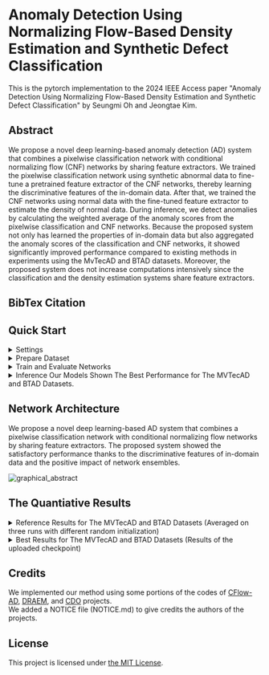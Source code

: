 # Anomaly Detection Using Normalizing Flow-Based Density Estimation and Synthetic Defect Classification
This is the pytorch implementation to the 2024 IEEE Access paper "Anomaly Detection Using Normalizing Flow-Based Density Estimation and Synthetic Defect Classification" by Seungmi Oh and Jeongtae Kim.

## Abstract
We propose a novel deep learning-based anomaly detection (AD) system that combines a pixelwise classification network with conditional normalizing flow (CNF) networks by sharing feature extractors. We trained the pixelwise classification network using synthetic abnormal data to fine-tune a pretrained feature extractor of the CNF networks, thereby learning the discriminative features of the in-domain data. After that, we trained the CNF networks using normal data with the fine-tuned feature extractor to estimate the density of normal data. During inference, we detect anomalies by calculating the weighted average of the anomaly scores from the pixelwise classification and CNF networks. Because the proposed system not only has learned the properties of in-domain data but also aggregated the anomaly scores of the classification and CNF networks, it showed significantly improved performance compared to existing methods in experiments using the MvTecAD and BTAD datasets. Moreover, the proposed system does not increase computations intensively since the classification and the density estimation systems share feature extractors.

## BibTex Citation

## Quick Start
<details>
<summary>
Settings
</summary>
  
- OS: Ubuntu 20.04.1 LTS
- Language: python 3.8.10
- Other dependencies in requirements.txt or Pipfile.lock

      git clone https://github.com/seungmi-oh/AD-CLSCNFs.git
      mv AD-CLSCNFs codes
      cd codes
  
      # create and activate a virtual environment using virtualenv or pipenv
      python3 -m pip install -U -r requirements.txt # virtualenv
      pipenv install Pipfile # pipenv
   
</details>

<details>
<summary>
Prepare Dataset
</summary>
  
- We used [MVTec AD (MVTec Anomaly Detection)](https://www.mvtec.com/company/research/datasets/mvtec-ad/) and [BTAD (Bean-Tech Anomaly Detection)](http://avires.dimi.uniud.it/papers/btad/btad.zip) datasets to train and inference networks for anomaly detection and localization for quality inspection in Industry.
- We also generated synthetic defect data using the [DTD (Describable Textures Dataset)](https://www.robots.ox.ac.uk/~vgg/data/dtd/) to finetune a feature extractor of CNF networks by training the pixel-wise classification network.  
- Using the command below, you can automatically download MVTecAD dataset and DTD dataset at the parent directory of the project directory.
- Also, the command generates and saves a synthetic defect validation dataset at the parent directory of the project directory. 
  
      bash run_scripts/construct_dataset.sh
    
</details>


<details>
<summary>
Train and Evaluate Networks 
</summary>
  
- Train and evaluate our network and CFlow-AD for the MVTecAD and BTAD datasets

      # all categories of the MVTecAD dataset
      bash run_scripts/mvtec/train_eval_total.sh
  
      # all products of the BTAD dataset
      bash run_scripts/btad/train_eval_total.sh
  
      
- Train and evaluate our network and CFlow-AD by selecting class_name (ex. bottle/01)
    
      # the category 'bottle' of the MVTecAD dataset
      bash run_scripts/mvtec/bottle/train_eval_total.sh
  
      # the product '01' of the BTAD dataset
      bash run_scripts/btad/01/train_eval_total.sh

</details>

<details>
<summary>
Inference Our Models Shown The Best Performance for The MVTecAD and BTAD Datasets.
</summary>
  
- Download checkpoints
- We trained every models three times with random initialization to avoid over-estimation by each model. 
- Among three experimental results, we seleced the best results for each category and uploaded the models at [the link](https://www.dropbox.com/scl/fi/wryllmczt0y1syf0a7o9d/best_models.zip?rlkey=hvlrovalojf15goo5vp142mue).
- You can download checkpoints of the models using the command below. 
    
      bash run_scripts/download_best_models.sh
      
- Evaluate the best models of the proposed method and CFlow-AD 

      # all categories of the MVTecAD dataset
      bash run_scripts/mvtec/eval_best_models.sh
  
      # all products of the BTAD dataset
      bash run_scripts/btad/eval_best_models.sh
      
- Evaluate the best models of the proposed method and CFlow-AD by selecting class_name (ex. bottle/01)

      # the category 'bottle' of the MVTecAD dataset
      bash run_scripts/mvtec/bottle/eval_best_model.sh
  
      # the product '01' of the BTAD dataset
      bash run_scripts/btad/01/eval_best_model.sh

</details>


## Network Architecture
We propose a novel deep learning-based AD system that combines a pixelwise classification network with conditional normalizing flow networks by sharing feature extractors. The proposed system showed the satisfactory performance thanks to the discriminative features of in-domain data and the positive impact of network ensembles.

![graphical_abstract](https://github.com/seungmi-oh/AD-CLSCNFs/assets/141846117/49a63ad4-8603-4e30-8946-648ed9d8eb74)

## The Quantiative Results
<details>
<summary>
Reference Results for The MVTecAD and BTAD Datasets (Averaged on three runs with different random initialization)
</summary>
  
- MVTecAD dataset
  
| Category \ Metric | Img AUROC | Pix AUPR  | Pix AUROC | AUPRO     |
|:-----------------:|-----------|-----------|-----------|-----------|
| Bottle            | 99.89     | 88.06     | 99.12     | 96.60     |
| Cable             | 96.09     | 59.66     | 97.33     | 93.38     |
| Capsule           | 98.56     | 58.48     | 99.21     | 95.49     |
| Carpet            | 99.44     | 78.65     | 99.42     | 97.95     |
| Grid              | 99.78     | 53.97     | 99.11     | 96.59     |
| Hazelnut          | 96.55     | 79.25     | 99.21     | 97.92     |
| Leather           | 100.00    | 78.09     | 99.79     | 99.49     |
| Metal Nut         | 98.22     | 84.12     | 97.89     | 95.84     |
| Pill              | 97.70     | 85.35     | 98.93     | 96.90     |
| Screw             | 94.52     | 52.43     | 99.04     | 95.38     |
| Tile              | 99.31     | 93.07     | 99.21     | 96.71     |
| Toothbrush        | 94.07     | 45.87     | 98.45     | 89.67     |
| Transistor        | 98.51     | 62.22     | 95.17     | 89.53     |
| Wood              | 99.68     | 81.06     | 97.54     | 96.33     |
| Zipper            | 99.10     | 81.08     | 99.39     | 97.55     |
| **Average**       | **98.09** | **72.09** | **98.59** | **95.69** |

- BTAD dataset

|  Product   \  Metric | Img AUROC | Pix AUPR |  Pix AUROC |   AUPRO   |
|----------------------|:---------:|:---------:|:---------:|:---------:|
| 01                   |   99.48   |   45.99   |   95.27   |   63.60   |
| 02                   |   88.66   |   66.33   |   96.61   |   57.37   |
| 03                   |   99.78   |   48.97   |   99.49   |   96.99   |
| **Average**          | **95.97** | **53.76** | **97.12** | **72.66** |
  
  
</details>

<details>
<summary>
Best Results for The MVTecAD and BTAD Datasets (Results of the uploaded checkpoint)
</summary>
  
- MVTecAD dataset
  
| Category   \  Metric | Img AUROC | Pix AUPR |  Pix AUROC |   AUPRO   |
|----------------------|:---------:|:---------:|:---------:|:---------:|
| Bottle               |   100.00  |   89.96   |   99.25   |   97.01   |
| Cable                |   94.17   |   60.59   |   97.38   |   93.44   |
| Capsule              |   98.96   |   61.03   |   99.28   |   95.63   |
| Carpet               |   99.72   |   79.56   |   99.44   |   98.08   |
| Grid                 |   100.00  |   58.43   |   99.14   |   96.91   |
| Hazelnut             |   99.79   |   79.63   |   99.22   |   97.94   |
| Leather              |   100.00  |   81.22   |   99.81   |   99.56   |
| Metal Nut            |   98.58   |   87.91   |   98.37   |   96.32   |
| Pill                 |   97.41   |   88.11   |   99.07   |   96.67   |
| Screw                |   96.86   |   56.17   |   99.33   |   96.62   |
| Tile                 |   100.00  |   94.42   |   99.33   |   97.23   |
| Toothbrush           |   98.89   |   49.78   |   98.50   |   90.38   |
| Transistor           |   98.75   |   64.52   |   95.92   |   90.30   |
| Wood                 |   99.82   |   81.79   |   97.68   |   96.40   |
| Zipper               |   99.74   |   81.63   |   99.41   |   97.66   |
| **Average**          | **98.85** | **74.32** | **98.74** | **96.01** |

- BTAD dataset

|  Product   \  Metric | Img AUROC | Pix AUPR |  Pix AUROC |   AUPRO   |
|----------------------|:---------:|:---------:|:---------:|:---------:|
| 01                   |   99.42   |   46.56   |   95.28   |   64.08   |
| 02                   |   88.53   |   67.19   |   96.63   |   57.38   |
| 03                   |   99.83   |   53.84   |   99.49   |   96.84   |
| **Average**          | **95.93** | **55.86** | **97.13** | **72.77** |

</details>


## Credits

We implemented our method using some portions of the codes of [CFlow-AD](https://github.com/gudovskiy/cflow-ad), [DRAEM](https://github.com/VitjanZ/DRAEM), and [CDO](https://github.com/caoyunkang/CDO) projects.  
We added a NOTICE file (NOTICE.md) to give credits the authors of the projects. 

## License

This project is licensed under [the MIT License](https://opensource.org/license/mit/).


